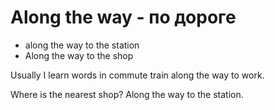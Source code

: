 # Along the way - по дороге




- along the way to the station
- Along the way to the shop

Usually I learn words in commute train along the way to work.

Where is the nearest shop? Along the way to the station.